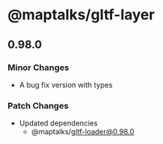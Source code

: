 # @maptalks/gltf-layer

## 0.98.0

### Minor Changes

- A bug fix version with types

### Patch Changes

- Updated dependencies
  - @maptalks/gltf-loader@0.98.0
